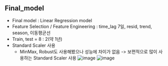 ## Final_model
- Final model : Linear Regression model
- Feature Selection / Feature Engineering : time_lag 7일, resid, trend, season, 이동평균선 
- Train, test = 8 : 2(약 1년)
- Standard Scaler 사용 
  - MinMax, Robust도 사용해봤으나 성능에 차이가 없음 -> 보편적으로 많이 사용하는 Standard Scaler 사용
![image](https://user-images.githubusercontent.com/97514461/200261194-e2608d01-0636-43b5-8507-3f68530358a3.png)
![image](https://user-images.githubusercontent.com/97514461/200261651-c5c9bac6-9e9a-4096-9b06-04fe4e1dea92.png)
